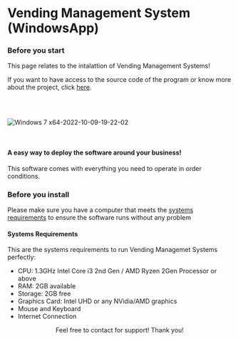 # Vending Management System (WindowsApp)
<h3>Before you start</h3>
<p>This page relates to the intalattion of Vending Management Systems!</p>
<p>If you want to have access to the source code of the program or know more about the project, click <a href="www.google.pt">here</a>.</p>

<br><br>

![Windows 7 x64-2022-10-09-19-22-02](https://user-images.githubusercontent.com/115049478/194773166-52859eee-abff-4cc2-9ecc-17409a9afe9f.png)

<br>

<h4>A easy way to deploy the software around your business!</h4>
<p>This software comes with everything you need to operate in order conditions.</p>

<h3>Before you install</h3>
<p>Please make sure you have a computer that meets the <a href="#systems-requirements">systems requirements</a> to ensure the software runs without any problem</p>
<h4>Systems Requirements</h4>
<p>This are the systems requirements to run Vending Managemet Systems perfectly: </p>
<ul>
  <li>CPU: 1.3GHz Intel Core i3 2nd Gen / AMD Ryzen 2Gen Processor or above </li>
  <li>RAM: 2GB available </li>
  <li>Storage: 2GB free </li>
  <li>Graphics Card: Intel UHD or any NVidia/AMD graphics</li>
  <li>Mouse and Keyboard</li>
  <li>Internet Connection</li>
</ul>

<p align="center">Feel free to contact for support! Thank you!</p>
